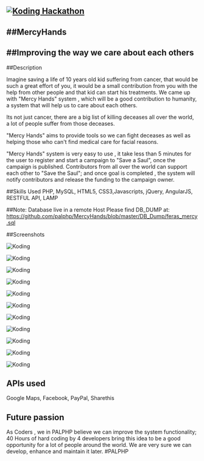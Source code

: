 [![Koding Hackathon](https://github.com/palphp/hackathon.submit/blob/master/images/badge.png "Koding Hackathon")](https://koding.com/Hackathon)
---------
##MercyHands
---------

##Improving the way we care about each others
--------

##Description

Imagine saving a life of 10 years old kid suffering from cancer, that would be such a great effort of you, it would be a small contribution from you with the help from other people and that kid can start his treatments.
We came up with "Mercy Hands" system , which will be a good contribution to humanity, a system that will help us to care about each others.

Its not just cancer, there are a big list of killing deceases all over the world, a lot of people suffer from those deceases.

"Mercy Hands" aims to provide tools so we can fight deceases as well as helping those who can't find medical care for facial reasons.

"Mercy Hands" system is very easy to use , it take less than 5 minutes for the user to register and start a campaign to "Save a Saul", once the campaign is published.
Contributors from all over the world can support each other to "Save the Saul"; and once goal is completed , the system will notify contributors and release the funding to the campaign owner.

##Skills Used
PHP, MySQL, HTML5, CSS3,Javascripts, jQuery, AngularJS, RESTFUL API, LAMP

##Note:
Database live in a remote Host
Please find DB_DUMP at:
https://github.com/palphp/MercyHands/blob/master/DB_Dump/feras_mercy.sql

##Screenshots

![Koding](http://i.imgur.com/6S180rY.png "Koding")

![Koding](http://i.imgur.com/pC6GmFt.png "Koding")

![Koding](http://i.imgur.com/9pu038S.png "Koding")

![Koding](http://i.imgur.com/DcHhp59.png "Koding")

![Koding](http://i.imgur.com/ayoTg7V.png "Koding")

![Koding](http://i.imgur.com/EQrLaG3.png "Koding")

![Koding](http://i.imgur.com/URNBxLN.png "Koding")

![Koding](http://i.imgur.com/ZvyF3Fa.png "Koding")

![Koding](http://i.imgur.com/AysERAI.png "Koding")

![Koding](http://i.imgur.com/hQXdOHY.png "Koding")

![Koding](http://i.imgur.com/I9bIt56.png "Koding")

## APIs used
Google Maps, Facebook, PayPal, Sharethis

## Future passion
As Coders , we in PALPHP believe  we can improve the system functionality; 40 Hours of hard coding by 4 developers bring this idea to be a good opportunity for a lot of people around the world.
We are very sure we can develop, enhance and maintain it later.
#PALPHP

